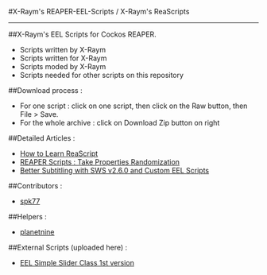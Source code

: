 #X-Raym's REAPER-EEL-Scripts / X-Raym's ReaScripts


----------


##X-Raym's EEL Scripts for Cockos REAPER.
- Scripts written by X-Raym
- Scripts written for X-Raym
- Scripts moded by X-Raym
- Scripts needed for other scripts on this repository

##Download process :
- For one script : click on one script, then click on the Raw button, then File > Save.
- For the whole archive : click on Download Zip button on right

##Detailed Articles :
 - [How to Learn ReaScript](http://extremraym.com/en/learn-reascript-reaper/)
 - [REAPER Scripts : Take Properties Randomization](http://extremraym.com/reaper-randomisation-takes/)
 - [Better Subtitling with SWS v2.6.0 and Custom EEL Scripts](http://extremraym.com/subtitling-sws-2-6-0-scripts/)

##Contributors :
- [spk77](http://forum.cockos.com/member.php?u=49553)

##Helpers :
- [planetnine](http://forum.cockos.com/member.php?u=6549)

##External Scripts (uploaded here) :
- [EEL Simple Slider Class 1st version](http://forum.cockos.com/showthread.php?p=1435963)

